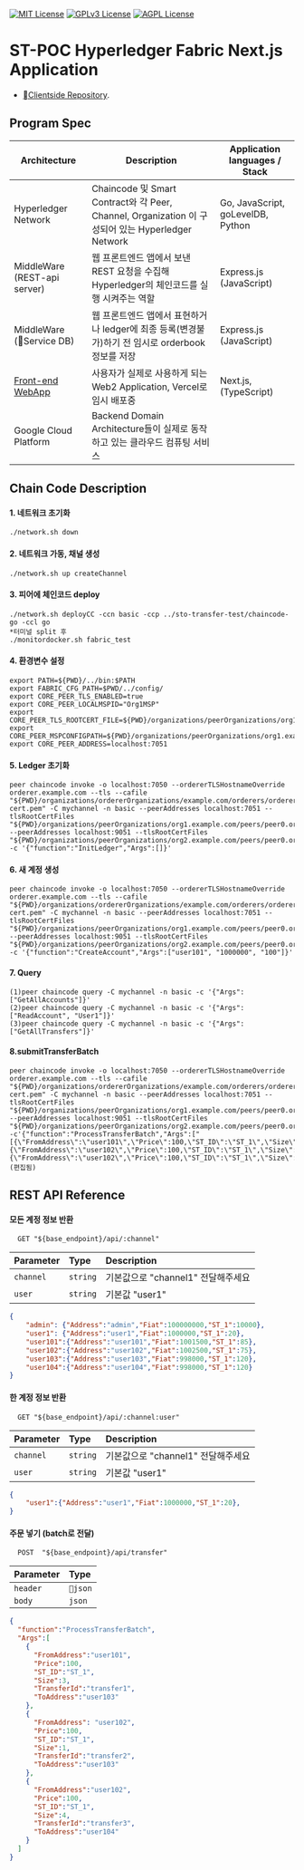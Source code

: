 [![MIT License](https://img.shields.io/badge/License-MIT-green.svg)](https://choosealicense.com/licenses/mit/)
[![GPLv3 License](https://img.shields.io/badge/License-GPL%20v3-yellow.svg)](https://opensource.org/licenses/)
[![AGPL License](https://img.shields.io/badge/license-AGPL-blue.svg)](http://www.gnu.org/licenses/agpl-3.0)

[//]: # (SPDX-License-Identifier: CC-BY-4.0)

# ST-POC Hyperledger Fabric Next.js Application

- [Clientside Repository](https://github.com/YouJun-IWON/Youtube-STO).


## Program Spec

|  **Architecture** | **Description** | **Application languages / Stack** |
| -----------|------------------------------|---------|
| Hyperledger Network | Chaincode 및 Smart Contract와 각 Peer, Channel, Organization 이 구성되어 있는 Hyperledger Network | Go, JavaScript, goLevelDB, Python |
| MiddleWare (REST-api server) | 웹 프론트엔드 앱에서 보낸 REST 요청을 수집해 Hyperledger의 체인코드를 실행 시켜주는 역할 | Express.js (JavaScript) |
| MiddleWare (Service DB) | 웹 프론트엔드 앱에서 표현하거나 ledger에 최종 등록(변경불가)하기 전 임시로 orderbook 정보를 저장 | Express.js (JavaScript) |
| [Front-end WebApp](https://youtube-sto-bay.vercel.app/) | 사용자가 실제로 사용하게 되는 Web2 Application, Vercel로 임시 배포중 | Next.js, (TypeScript) |
| Google Cloud Platform | Backend Domain Architecture들이 실제로 동작하고 있는 클라우드 컴퓨팅 서비스 |  |

## Chain Code Description

#### 1. 네트워크 초기화
```
./network.sh down
```
#### 2. 네트워크 가동, 채널 생성
```
./network.sh up createChannel
```
#### 3. 피어에 체인코드 deploy
```
./network.sh deployCC -ccn basic -ccp ../sto-transfer-test/chaincode-go -ccl go
*터미널 split 후
./monitordocker.sh fabric_test
```
#### 4. 환경변수 설정
```
export PATH=${PWD}/../bin:$PATH
export FABRIC_CFG_PATH=$PWD/../config/
export CORE_PEER_TLS_ENABLED=true
export CORE_PEER_LOCALMSPID="Org1MSP"
export CORE_PEER_TLS_ROOTCERT_FILE=${PWD}/organizations/peerOrganizations/org1.example.com/peers/peer0.org1.example.com/tls/ca.crt
export CORE_PEER_MSPCONFIGPATH=${PWD}/organizations/peerOrganizations/org1.example.com/users/Admin@org1.example.com/msp
export CORE_PEER_ADDRESS=localhost:7051
```
#### 5. Ledger 초기화
```
peer chaincode invoke -o localhost:7050 --ordererTLSHostnameOverride orderer.example.com --tls --cafile "${PWD}/organizations/ordererOrganizations/example.com/orderers/orderer.example.com/msp/tlscacerts/tlsca.example.com-cert.pem" -C mychannel -n basic --peerAddresses localhost:7051 --tlsRootCertFiles "${PWD}/organizations/peerOrganizations/org1.example.com/peers/peer0.org1.example.com/tls/ca.crt" --peerAddresses localhost:9051 --tlsRootCertFiles "${PWD}/organizations/peerOrganizations/org2.example.com/peers/peer0.org2.example.com/tls/ca.crt" -c '{"function":"InitLedger","Args":[]}'
```
#### 6. 새 계정 생성
```
peer chaincode invoke -o localhost:7050 --ordererTLSHostnameOverride orderer.example.com --tls --cafile "${PWD}/organizations/ordererOrganizations/example.com/orderers/orderer.example.com/msp/tlscacerts/tlsca.example.com-cert.pem" -C mychannel -n basic --peerAddresses localhost:7051 --tlsRootCertFiles "${PWD}/organizations/peerOrganizations/org1.example.com/peers/peer0.org1.example.com/tls/ca.crt" --peerAddresses localhost:9051 --tlsRootCertFiles "${PWD}/organizations/peerOrganizations/org2.example.com/peers/peer0.org2.example.com/tls/ca.crt" -c '{"function":"CreateAccount","Args":["user101", "1000000", "100"]}'
```
#### 7. Query
```
(1)peer chaincode query -C mychannel -n basic -c '{"Args":["GetAllAccounts"]}'
(2)peer chaincode query -C mychannel -n basic -c '{"Args":["ReadAccount", "User1"]}'
(3)peer chaincode query -C mychannel -n basic -c '{"Args":["GetAllTransfers"]}'
```
#### 8.submitTransferBatch
```
peer chaincode invoke -o localhost:7050 --ordererTLSHostnameOverride orderer.example.com --tls --cafile "${PWD}/organizations/ordererOrganizations/example.com/orderers/orderer.example.com/msp/tlscacerts/tlsca.example.com-cert.pem" -C mychannel -n basic --peerAddresses localhost:7051 --tlsRootCertFiles "${PWD}/organizations/peerOrganizations/org1.example.com/peers/peer0.org1.example.com/tls/ca.crt" --peerAddresses localhost:9051 --tlsRootCertFiles "${PWD}/organizations/peerOrganizations/org2.example.com/peers/peer0.org2.example.com/tls/ca.crt" -c'{"function":"ProcessTransferBatch","Args":["[{\"FromAddress\":\"user101\",\"Price\":100,\"ST_ID\":\"ST_1\",\"Size\":3,\"TransferId\":\"transfer1\",\"ToAddress\":\"user103\"},{\"FromAddress\":\"user102\",\"Price\":100,\"ST_ID\":\"ST_1\",\"Size\":1,\"TransferId\":\"transfer2\",\"ToAddress\":\"user103\"},{\"FromAddress\":\"user102\",\"Price\":100,\"ST_ID\":\"ST_1\",\"Size\":4,\"TransferId\":\"transfer3\",\"ToAddress\":\"user104\"}]"]}' (편집됨) 
```

## REST API Reference

#### 모든 계정 정보 반환

```http
  GET "${base_endpoint}/api/:channel" 
```

| Parameter | Type | Description                |
| :-------- | :------- | :------------------------- |
| `channel` | `string`   |  기본값으로 "channel1" 전달해주세요|
| `user`    | `string`   |  기본값 "user1"|
 
```json
{   
    "admin": {"Address":"admin","Fiat":100000000,"ST_1":10000},
    "user1": {"Address":"user1","Fiat":1000000,"ST_1":20},
    "user101":{"Address":"user101","Fiat":1001500,"ST_1":85},
    "user102":{"Address":"user102","Fiat":1002500,"ST_1":75},
    "user103":{"Address":"user103","Fiat":998000,"ST_1":120},
    "user104":{"Address":"user104","Fiat":998000,"ST_1":120}
}
```


#### 한 계정 정보 반환

```http
  GET "${base_endpoint}/api/:channel:user" 
```

| Parameter | Type | Description                |
| :-------- | :------- | :------------------------- |
| `channel` | `string`   |  기본값으로 "channel1" 전달해주세요|
| `user`    | `string`   |  기본값 "user1"|
 
```json
{
    "user1":{"Address":"user1","Fiat":1000000,"ST_1":20},
}
```
#### 주문 넣기 (batch로 전달) 

```http
  POST  "${base_endpoint}/api/transfer"
```

| Parameter | Type | 
| :-------- | :------- | 
| `header` | `json`   |  
| `body`    | `json`   |  
 
```json
{
  "function":"ProcessTransferBatch",
  "Args":[
    {
      "FromAddress":"user101",
      "Price":100,
      "ST_ID":"ST_1",
      "Size":3,
      "TransferId":"transfer1",
      "ToAddress":"user103"
    },
    {
      "FromAddress": "user102",
      "Price":100,
      "ST_ID":"ST_1",
      "Size":1,
      "TransferId":"transfer2",
      "ToAddress":"user103"
    },
    {
      "FromAddress":"user102",
      "Price":100,
      "ST_ID":"ST_1",
      "Size":4,
      "TransferId":"transfer3",
      "ToAddress":"user104"
    }
  ]
}
```


